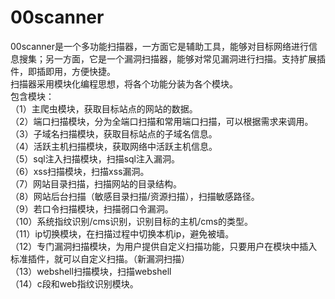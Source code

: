 # 00scanner
00scanner是一个多功能扫描器，一方面它是辅助工具，能够对目标网络进行信息搜集；另一方面，它是一个漏洞扫描器，能够对常见漏洞进行扫描。支持扩展插件，即插即用，方便快捷。</br>
扫描器采用模块化编程思想，将各个功能分装为各个模块。</br>
包含模块：</br>
（1）主爬虫模块，获取目标站点的网站的数据。</br>
（2）端口扫描模块，分为全端口扫描和常用端口扫描，可以根据需求来调用。</br>
（3）子域名扫描模块，获取目标站点的子域名信息。</br>
（4）活跃主机扫描模块，获取网络中活跃主机信息。</br>
（5）sql注入扫描模块，扫描sql注入漏洞。</br>
（6）xss扫描模块，扫描xss漏洞。</br>
（7）网站目录扫描，扫描网站的目录结构。</br>
（8）网站后台扫描（敏感目录扫描/资源扫描），扫描敏感路径。</br>
（9）若口令扫描模块，扫描弱口令漏洞。</br>
（10）系统指纹识别/cms识别，识别目标的主机/cms的类型。</br>
（11）ip切换模块，在扫描过程中切换本机ip，避免被墙。</br>
（12）专门漏洞扫描模块，为用户提供自定义扫描功能，只要用户在模块中插入标准插件，就可以自定义扫描。（新漏洞扫描）</br>
（13）webshell扫描模块，扫描webshell</br>
（14）c段和web指纹识别模块。</br>
